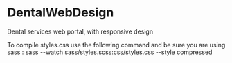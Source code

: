 # DentalWebDesign
Dental services web portal, with responsive design


To compile styles.css use the following command and be sure you are using sass : 
sass --watch sass/styles.scss:css/styles.css --style compressed